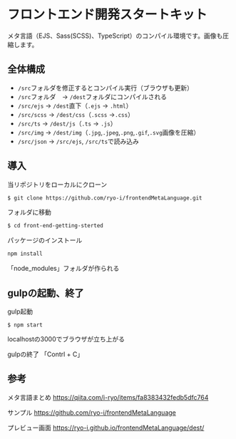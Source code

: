 # フロントエンド開発スタートキット

メタ言語（EJS、Sass(SCSS)、TypeScript）のコンパイル環境です。画像も圧縮します。

## 全体構成
* `/src`フォルダを修正するとコンパイル実行（ブラウザも更新）
* `/src`フォルダ　-> `/dest`フォルダにコンパイルされる
* `/src/ejs` -> `/dest`直下（`.ejs` -> `.html`）
* `/src/scss` -> `/dest/css`（`.scss` ->`.css`）
* `/src/ts` -> `/dest/js`（`.ts` -> `.js`）
* `/src/img` -> `/dest/img`（`.jpg`,`.jpeg`,`.png`,`.gif`,`.svg`画像を圧縮）
* `/src/json` -> `/src/ejs`, `/src/ts`で読み込み

## 導入

当リポジトリをローカルにクローン
```sh
$ git clone https://github.com/ryo-i/frontendMetaLanguage.git
```

フォルダに移動
```sh
$ cd front-end-getting-sterted
```

パッケージのインストール
```sh
npm install
```
「node_modules」フォルダが作られる

## gulpの起動、終了

gulp起動
```
$ npm start
```
localhostの3000でブラウザが立ち上がる

gulpの終了
「Contrl + C」


## 参考

メタ言語まとめ
https://qiita.com/i-ryo/items/fa8383432fedb5dfc764

サンプル
https://github.com/ryo-i/frontendMetaLanguage

プレビュー画面
https://ryo-i.github.io/frontendMetaLanguage/dest/